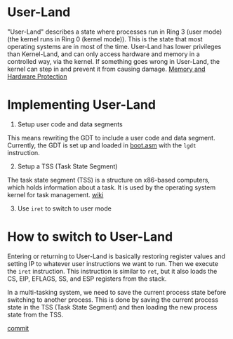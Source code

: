 # User-Land

"User-Land" describes a state where processes run in Ring 3 (user mode) (the kernel runs in Ring 0 (kernel mode)). This is the state that most operating systems are in most of the time. User-Land has lower privileges than Kernel-Land, and can only access hardware and memory in a controlled way, via the kernel. If something goes wrong in User-Land, the kernel can step in and prevent it from causing damage. [Memory and Hardware Protection](./2_protected_mode.md#memory-and-hardware-protection)

# Implementing User-Land

1. Setup user code and data segments

This means rewriting the GDT to include a user code and data segment. Currently, the GDT is set up and loaded in [boot.asm](../src/boot/boot.asm) with the `lgdt` instruction.

2. Setup a TSS (Task State Segment)

The task state segment (TSS) is a structure on x86-based computers, which holds information about a task. It is used by the operating system kernel for task management. [wiki](https://en.wikipedia.org/wiki/Task_state_segment)

3. Use `iret` to switch to user mode

# How to switch to User-Land

Entering or returning to User-Land is basically restoring register values and setting IP to whatever user instructions we want to run. Then we execute the `iret` instruction. This instruction is similar to `ret`, but it also loads the CS, EIP, EFLAGS, SS, and ESP registers from the stack.

In a multi-tasking system, we need to save the current process state before switching to another process. This is done by saving the current process state in the TSS (Task State Segment) and then loading the new process state from the TSS.

[commit]()
